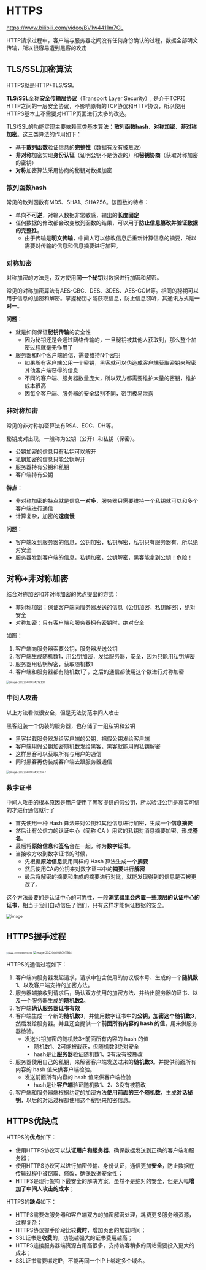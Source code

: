 # HTTPS

https://www.bilibili.com/video/BV1w4411m7GL

HTTP请求过程中，客户端与服务器之间没有任何身份确认的过程，数据全部明文传输，所以很容易遭到黑客的攻击

## TLS/SSL加密算法

HTTPS就是HTTP+TLS/SSL

**TLS/SSL**全称**安全传输层协议**（Transport Layer Security）, 是介于TCP和HTTP之间的一层安全协议，不影响原有的TCP协议和HTTP协议，所以使用HTTPS基本上不需要对HTTP页面进行太多的改造。

TLS/SSL的功能实现主要依赖三类基本算法：**散列函数hash**、**对称加密**、**非对称加密**。这三类算法的作用如下：

- 基于**散列函数**验证信息的**完整性**（数据有没有被篡改）
- **非对称**加密实现**身份认证**（证明公钥不是伪造的）和**秘钥协商**（获取对称加密的密钥）
- **对称**加密算法采用协商的秘钥对数据加密

### 散列函数hash

常见的散列函数有MD5、SHA1、SHA256。该函数的特点：

- 单向**不可逆**，对输入数据非常敏感，输出的**长度固定**
- 任何数据的修改都会改变散列函数的结果，可以用于**防止信息篡改并验证数据的完整性**。
  - 由于传输是**明文传输**，中间人可以修改信息后重新计算信息的摘要，所以需要对传输的信息和信息摘要进行加密。

### 对称加密

对称加密的方法是，双方使用**同一个秘钥**对数据进行加密和解密。

常见的对称加密算法有AES-CBC、DES、3DES、AES-GCM等。相同的秘钥可以用于信息的加密和解密。掌握秘钥才能获取信息，防止信息窃听，其通讯方式是**一对一**。

**问题**：

- 就是如何保证**秘钥传输**的安全性
  - 因为秘钥还是会通过网络传输的，一旦秘钥被其他人获取到，那么整个加密过程就毫无作用了
- 服务器和N个客户端通信，需要维持N个密钥
  - 如果所有客户端公用一个密钥，黑客就可以伪造成客户端获取密钥来解密其他客户端获得的信息
  - 不同的客户端、服务器数量庞大，所以双方都需要维护大量的密钥，维护成本很高
  - 因每个客户端、服务器的安全级别不同，密钥极易泄露

### 非对称加密

常见的非对称加密算法有RSA、ECC、DH等。

秘钥成对出现，一般称为公钥（公开）和私钥（保密）。

- 公钥加密的信息只有私钥可以解开
- 私钥加密的信息只能公钥解开
- 服务器持有公钥和私钥
- 客户端持有公钥

**特点：**

- 非对称加密的特点就是信息**一对多**，服务器只需要维持一个私钥就可以和多个客户端进行通信
- 计算复杂，加密的**速度慢**

**问题**：

- 客户端发到服务器的信息，公钥加密，私钥解密，私钥只有服务器有，所以绝对安全
- 服务器发到客户端的信息，私钥加密，公钥解密，黑客能拿到公钥！危险！

## 对称+非对称加密

结合对称加密和非对称加密的优点提出的方式：

- 非对称加密：保证客户端向服务器发送的信息（公钥加密，私钥解密），绝对安全
- 对称加密：只有客户端和服务器拥有密钥时，绝对安全

如图：

1. 客户端向服务器索要公钥，服务器发送公钥
2. 客户端生成随机数1，用公钥加密，发给服务器，安全，因为只能用私钥解密
3. 服务器用私钥解密，获取随机数1
4. 客户端和服务器都有随机数1了，之后的通信都使用这个数进行对称加密

<img src=".\img\HTTPS\image-20220409174219331-16494973405802.png" alt="image-20220409174219331" style="zoom:50%;" />

### 中间人攻击

以上方法看似很安全，但是无法防范中间人攻击

黑客组装一个伪装的服务器，也存储了一组私钥和公钥

- 黑客拦截服务器发给客户端的公钥，把假公钥发给客户端
- 客户端用假公钥加密随机数发给黑客，黑客就能用假私钥解密
- 这样黑客可以获取所有与用户的通信
- 同时黑客再伪装成客户端去跟服务器通信

<img src=".\img\HTTPS\image-20220409174302047-16494973854263.png" alt="image-20220409174302047" style="zoom:50%;" />

### 数字证书

中间人攻击的根本原因是用户使用了黑客提供的假公钥，所以验证公钥是真实可信的才进行通信就行了

- 首先使用一种 Hash 算法来对公钥和其他信息进行加密，生成一个**信息摘要**
- 然后让有公信力的认证中心（简称 CA ）用它的私钥对消息摘要加密，形成**签名**。
- 最后将**原始信息**和**签名**合在一起，称为**数字证书**。
- 当接收方收到数字证书的时候，
  - 先根据**原始信息**使用同样的 Hash 算法生成一个**摘要**
  - 然后使用CA的公钥来对数字证书中的**摘要**进行**解密**
  - 最后将解密的摘要和生成的摘要进行对比，就能发现得到的信息是否被更改了。

这个方法最要的是认证中心的可靠性，一般**浏览器里会内置一些顶层的认证中心的证书**，相当于我们自动信任了他们，只有这样才能保证数据的安全。

<img src=".\img\HTTPS\1603965685765-ffc9a525-ccad-43f0-bb25-8e17281d68fe.png" alt="image" style="zoom:75%;" />

## HTTPS握手过程

<img src=".\img\HTTPS\image-20220409161130494-16494918954901.png" alt="image-20220409161130494" style="zoom:33%;" />

<img src=".\img\HTTPS\image-20220409180911914.png" alt="image-20220409180911914" style="zoom:50%;" />

HTTPS的通信过程如下：

1. 客户端向服务器发起请求，请求中包含使用的协议版本号、生成的一个**随机数1**、以及客户端支持的加密方法。
2. 服务器端接收到请求后，确认双方使用的加密方法、并给出服务器的证书、以及一个服务器生成的**随机数2**。
3. 客户端**确认服务器证书有效**
4. 客户端生成一个新的**随机数3**，并使用数字证书中的**公钥，加密这个随机数3**，然后发给服务器。并且还会提供一个**前面所有内容的 hash 的值**，用来供服务器检验。
   - 发送公钥加密的随机数3+前面所有内容的 hash 的值
     - 随机数1、2可能被截获，但随机数3绝对安全
     - hash是让**服务器**验证随机数1、2有没有被篡改
5. 服务器使用自己的私钥，来解密客户端发送过来的**随机数3**。并提供前面所有内容的 hash 值来供客户端检验。
   - 发送前面所有内容的 hash 值来供客户端检验
     - hash是让**客户端**验证随机数1、2、3没有被篡改
6. 客户端和服务器端根据约定的加密方法**使用前面的三个随机数**，生成**对话秘钥**，以后的对话过程都使用这个秘钥来加密信息。

## HTTPS优缺点

HTTPS的**优点**如下：

- 使用HTTPS协议可以**认证用户和服务器**，确保数据发送到正确的客户端和服务器；
- 使用HTTPS协议可以进行加密传输、身份认证，通信更加**安全**，防止数据在传输过程中被窃取、修改，确保数据安全性；
- HTTPS是现行架构下最安全的解决方案，虽然不是绝对的安全，但是大幅**增加了中间人攻击的成本**；

HTTPS的**缺点**如下：

- HTTPS需要做服务器和客户端双方的加密解密处理，耗费更多服务器资源，过程复杂；
- HTTPS协议握手阶段比较**费时**，增加页面的加载时间；
- SSL证书是**收费**的，功能越强大的证书费用越高；
- HTTPS连接服务器端资源占用高很多，支持访客稍多的网站需要投入更大的成本；
- SSL证书需要绑定IP，不能再同一个IP上绑定多个域名。